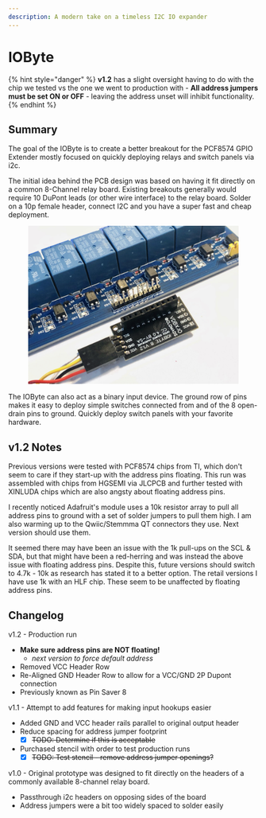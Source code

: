 ```yaml
---
description: A modern take on a timeless I2C IO expander
---
```


# IOByte

{% hint style="danger" %}
**v1.2** has a slight oversight having to do with the chip we tested vs the one we went to production with - **All address jumpers must be set ON or OFF** - leaving the address unset will inhibit functionality.
{% endhint %}

## Summary

The goal of the IOByte is to create a better breakout for the PCF8574 GPIO Extender mostly focused on quickly deploying relays and switch panels via i2c.

The initial idea behind the PCB design was based on having it fit directly on a common 8-Channel relay board. Existing breakouts generally would require 10 DuPont leads (or other wire interface) to the relay board. Solder on a 10p female header, connect I2C and you have a super fast and cheap deployment.

<figure><img src="../.gitbook/assets/839298DD-CB0F-48A6-9CFE-BE4D96BBF20E_1_201_a.jpeg" alt=""><figcaption></figcaption></figure>

The IOByte can also act as a binary input device. The ground row of pins makes it easy to deploy simple switches connected from and of the 8 open-drain pins to ground. Quickly deploy switch panels with your favorite hardware.

## v1.2 Notes

Previous versions were tested with PCF8574 chips from TI, which don't seem to care if they start-up with the address pins floating. This run was assembled with chips from HGSEMI via JLCPCB and further tested with XINLUDA chips which are also angsty about floating address pins.

I recently noticed Adafruit's module uses a 10k resistor array to pull all address pins to ground with a set of solder jumpers to pull them high. I am also warming up to the Qwiic/Stemmma QT connectors they use. Next version should use them.

It seemed there may have been an issue with the 1k pull-ups on the SCL & SDA, but that might have been a red-herring and was instead the above issue with floating address pins. Despite this, future versions should switch to 4.7k - 10k as research has stated it to a better option. The retail versions I have use 1k with an HLF chip. These seem to be unaffected by floating address pins.

## Changelog

v1.2 - Production run

* **Make sure address pins are NOT floating!**
  * _next version to force default address_
* Removed VCC Header Row
* Re-Aligned GND Header Row to allow for a VCC/GND 2P Dupont connection
* Previously known as Pin Saver 8

v1.1 - Attempt to add features for making input hookups easier

* Added GND and VCC header rails parallel to original output header
* Reduce spacing for address jumper footprint
  * [x] ~~TODO: Determine if this is acceptable~~
* Purchased stencil with order to test production runs
  * [x] ~~TODO: Test stencil - remove address jumper openings?~~

v1.0 - Original prototype was designed to fit directly on the headers of a commonly available 8-channel relay board.

* Passthrough i2c headers on opposing sides of the board
* Address jumpers were a bit too widely spaced to solder easily
